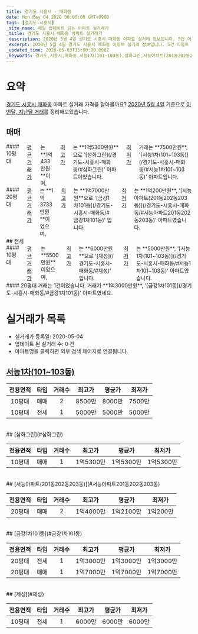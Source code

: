 ```yaml
---
title: 경기도 시흥시 - 매화동
date: Mon May 04 2020 00:00:00 GMT+0900
tags: [경기도-시흥시]
_site_name: 매일 업데이트 되는 아파트 실거래가
_title: 경기도 시흥시 매화동 아파트 실거래가
_description: 2020년 5월 4일 경기도 시흥시 매화동 아파트 실거래 정보입니다. 5건 아파트 정보가 있습니다.
_excerpt: 2020년 5월 4일 경기도 시흥시 매화동 아파트 실거래 정보입니다. 5건 아파트 정보가 있습니다.
_updated_time: 2020-05-03T15:00:00.000Z
_keywords: 경기도,시흥시,매화동,서능1차(101~103동),삼화그린,서능아파트(201동202동203동),금강1차101동,제성
---
```





# 요약
<ins>경기도 시흥시 매화동</ins> 아파트 실거래 가격을 알아볼까요? <ins>2020년 5월 4일</ins> 기준으로 <ins>이번달, 지난달 거래</ins>를 정리해보았습니다.

## 매매
<div class="container">
<div class="six columns" markdown="1">
#### 10평대
<ins>평균 거래가</ins>는 **1억433만원**이며, <ins>최고가</ins>는 **1억5300만원**으로 '[삼화그린](/경기도-시흥시-매화동/#삼화그린)' 아파트이었습니다. <ins>최저가</ins> 거래는 **7500만원**, '[서능1차(101~103동)](/경기도-시흥시-매화동/#서능1차101~103동)' 아파트입니다.
</div>
<div class="six columns" markdown="1">
#### 20평대
<ins>평균 거래가</ins>는 **1억3733만원**이었으며, <ins>최고가</ins>는 **1억7000만원**으로 '[금강1차101동](/경기도-시흥시-매화동/#금강1차101동)' 입니다. <ins>최저가</ins>는 **1억200만원**, '[서능아파트(201동202동203동)](/경기도-시흥시-매화동/#서능아파트201동202동203동)' 아파트였습니다.
</div>
</div>
## 전세
<div class="container">
<div class="six columns" markdown="1">
#### 10평대
<ins>평균 거래가</ins>는 **5500만원**이었으며, <ins>최고가</ins>는 **6000만원**으로 '[제성](/경기도-시흥시-매화동/#제성)' 입니다. <ins>최저가</ins>는 **5000만원**, '[서능1차(101~103동)](/경기도-시흥시-매화동/#서능1차101~103동)' 아파트였습니다.
</div>
<div class="six columns" markdown="1">
#### 20평대
거래는 1건이었습니다. 거래가 **1억3000만원**, '[금강1차101동](/경기도-시흥시-매화동/#금강1차101동)' 아파트였네요.
</div>
</div>



# 실거래가 목록
- 실거래가 등록일: 2020-05-04
- 업데이트 된 실거래 수: 0 건
- 아파트명을 클릭하면 외부 검색 페이지로 연결됩니다.

## [서능1차(101~103동)](#서능1차101~103동)

|전용면적|타입|거래수|최고가|평균가|최저가|
|:---:|:---:|:---:|:---:|:---:|:---:|
|10평대|<span class="deal-type-1">매매</span>|2|8500만|8000만|7500만|
|10평대|<span class="deal-type-2">전세</span>|1|5000만|5000만|5000만|

<br/>
## [삼화그린](#삼화그린)

|전용면적|타입|거래수|최고가|평균가|최저가|
|:---:|:---:|:---:|:---:|:---:|:---:|
|10평대|<span class="deal-type-1">매매</span>|1|1억5300만|1억5300만|1억5300만|

<br/>
## [서능아파트(201동202동203동)](#서능아파트201동202동203동)

|전용면적|타입|거래수|최고가|평균가|최저가|
|:---:|:---:|:---:|:---:|:---:|:---:|
|20평대|<span class="deal-type-1">매매</span>|2|1억4000만|1억2100만|1억200만|

<br/>
## [금강1차101동](#금강1차101동)

|전용면적|타입|거래수|최고가|평균가|최저가|
|:---:|:---:|:---:|:---:|:---:|:---:|
|20평대|<span class="deal-type-2">전세</span>|1|1억3000만|1억3000만|1억3000만|
|20평대|<span class="deal-type-1">매매</span>|1|1억7000만|1억7000만|1억7000만|

<br/>
## [제성](#제성)

|전용면적|타입|거래수|최고가|평균가|최저가|
|:---:|:---:|:---:|:---:|:---:|:---:|
|10평대|<span class="deal-type-2">전세</span>|1|6000만|6000만|6000만|

<br/>



